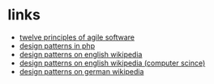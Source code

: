 # links

* [twelve principles of agile software](http://agilemanifesto.org/principles.html)
* [design patterns in php](https://github.com/domnikl/DesignPatternsPHP)
* [design patterns on english wikipedia](https://en.wikipedia.org/wiki/Design_Patterns)
* [design patterns on english wikipedia (computer scince)](https://en.wikipedia.org/wiki/Design_pattern_(computer_science))
* [design patterns on german wikipedia](https://de.wikipedia.org/wiki/Design_Patterns)

